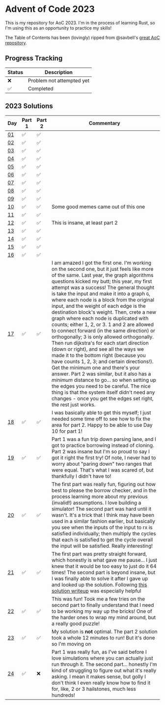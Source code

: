 # Advent of Code 2023

This is my repository for AoC 2023. I'm in the process of learning Rust, so I'm using this as an opportunity to practice my skills!

The Table of Contents has been (lovingly) ripped from @savbell's [great AoC repository](https://github.com/savbell/advent-of-code-one-liners/tree/master).

## Progress Tracking

| Status | Description |
| ------ | ----------- |
| ❌     | Problem not attempted yet |
| ✅     | Completed |

## 2023 Solutions

| Day              | Part 1 | Part 2 | Commentary |
|------------------|--------|--------|------------|
| [01](src/day01.rs) | ✅ | ✅ |  |
| [02](src/day02.rs) | ✅ | ✅ |  |
| [03](src/day03.rs) | ✅ | ✅ |  |
| [04](src/day04.rs) | ✅ | ✅ |  |
| [05](src/day05.rs) | ✅ | ✅ |  |
| [06](src/day06.rs) | ✅ | ✅ |  |
| [07](src/day07.rs) | ✅ | ✅ |  |
| [08](src/day08.rs) | ✅ | ✅ |  |
| [09](src/day09.rs) | ✅ | ✅ |  |
| [10](src/day10.rs) | ✅ | ✅ | Some good memes came out of this one |
| [11](src/day11.rs) | ✅ | ✅ |  |
| [12](src/day12.rs) | ✅ | ✅ | This is insane, at least part 2 |
| [13](src/day13.rs) | ✅ | ✅ |  |
| [14](src/day14.rs) | ✅ | ✅ |  |
| [15](src/day15.rs) | ✅ | ✅ |  |
| [16](src/day16.rs) | ✅ | ✅ |  |
| [17](src/day17.rs) | ✅ | ✅ | I am amazed I got the first one. I'm working on the second one, but it just feels like more of the same. Last year, the graph algorithms questions kicked my butt; this year, my first attempt was a success! The general thought is take the input and make it into a graph `G`, where each node is a block from the original input, and the weight of each edge is the destination block's weight. Then, crete a new graph where each node is duplicated with counts; either 1, 2, or 3. 1 and 2 are allowed to connect forward (in the same direction) or orthogonally; 3 is only allowed orthogonally. Then run dijkstra's for each start direction (down or right), and see all the ways we made it to the bottom right (because you have counts 1, 2, 3; and certain directions!). Get the minimum one and there's your answer. Part 2 was similar, but it also has a _minimum_ distance to go... so when setting up the edges you need to be careful. The nice thing is that the system itself didn't need any changes - once you get the edges set right, the rest just works. |
| [18](src/day18.rs) | ✅ | ✅ | I was basically able to get this myself; I just needed some time off to see how to fix the area for part 2. Happy to be able to use Day 10 for part 1! |
| [19](src/day19.rs) | ✅ | ✅ | Part 1 was a fun trip down parsing lane, and I got to practice borrowing instead of cloning. Part 2 was insane but I'm so proud to say I got it right the first try! Of note, I never had to worry about "paring down" two ranges that were equal. That's what I was scared of, but thankfully I didn't have to! |
| [20](src/day20.rs) | ✅ | ✅ | The first part was really fun, figuring out how best to please the borrow checker, and in the process learning more about my previous (invalid!) assumptions. I love building a simulator! The second part was hard until it wasn't. It's a trick that I think may have been used in a similar fashion earlier, but basically you see when the inputs of the input to rx is satisfied individually; then multiply the cycles that each is satisfied to get the cycle overall the input will be satisfied. Really interesting! |
| [21](src/day21.rs) | ✅ | ✅ | The first part was pretty straight forward, which honestly is what gave me pause... I just knew that it would be too easy to just do it 64 times! The second part is beyond insane, but I was finally able to solve it after I gave up and looked up the solution. Following [this solution writeup](https://github.com/villuna/aoc23/wiki/A-Geometric-solution-to-advent-of-code-2023,-day-21) was especially helpful |
| [22](src/day22.rs) | ✅ | ✅ | This was fun! Took me a few tries on the second part to finally understand that I need to be working my way up the bricks! One of the harder ones to wrap my mind around, but a really good puzzle! |
| [23](src/day23.rs) | ✅ | ✅ | My solution is **not** optimal. The part 2 solution took a whole 12 minutes to run! But it's done so I'm moving on |
| [24](src/day24.rs) | ✅ | ❌ | Part 1 was really fun, as I've said before I love simulations where you can actually just run through it. The second part... honestly I'm kind of struggling to figure out what it's really asking. I mean it makes sense, but golly I don't think I even really know how to find it for, like, 2 or 3 hailstones, much less hundreds! |
